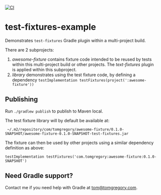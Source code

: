 [![CI](https://github.com/tkgregory/test-fixtures-example/actions/workflows/gradle.yml/badge.svg)](https://github.com/tkgregory/test-fixtures-example/actions/workflows/gradle.yml)

# test-fixtures-example

Demonstrates `test-fixtures` Gradle plugin within a multi-project build.

There are 2 subprojects:
1. *awesome-fixture* contains fixture code intended to be reused by tests within this multi-project build or other projects.
 The *text-fixtures* plugin is applied within this subproject.
2. *library* demonstrates using the test fixture code, by defining a dependency `testImplementation testFixtures(project(':awesome-fixture'))`

## Publishing

Run `./gradlew publish` to publish to Maven local.

The test fixture library will by default be available at:

` ~/.m2/repository/com/tomgregory/awesome-fixture/0.1.0-SNAPSHOT/awesome-fixture-0.1.0-SNAPSHOT-test-fixtures.jar`

The fixture can then be used by other projects using a similar dependency definition as above:

`testImplementation testFixtures('com.tomgregory:awesome-fixture:0.1.0-SNAPSHOT')`

## Need Gradle support?
Contact me if you need help with Gradle at [tom@tomgregory.com](mailto:tom@tomgregory.com).
